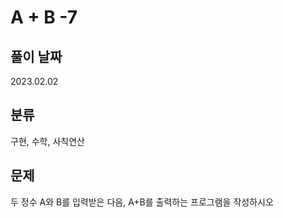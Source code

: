 # A + B -7

## 풀이 날짜
2023.02.02

## 분류
구현, 수학, 사칙연산

## 문제
두 정수 A와 B를 입력받은 다음, A+B를 출력하는 프로그램을 작성하시오
